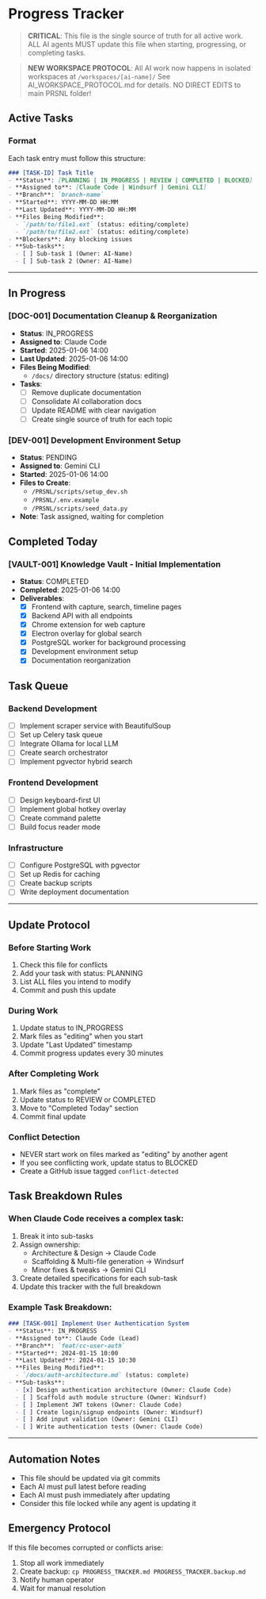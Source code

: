 # Progress Tracker

> **CRITICAL**: This file is the single source of truth for all active work. ALL AI agents MUST update this file when starting, progressing, or completing tasks.

> **NEW WORKSPACE PROTOCOL**: All AI work now happens in isolated workspaces at `/workspaces/[ai-name]/`
> See AI_WORKSPACE_PROTOCOL.md for details. NO DIRECT EDITS to main PRSNL folder!

## Active Tasks

### Format
Each task entry must follow this structure:
```markdown
### [TASK-ID] Task Title
- **Status**: [PLANNING | IN_PROGRESS | REVIEW | COMPLETED | BLOCKED]
- **Assigned to**: [Claude Code | Windsurf | Gemini CLI]
- **Branch**: `branch-name`
- **Started**: YYYY-MM-DD HH:MM
- **Last Updated**: YYYY-MM-DD HH:MM
- **Files Being Modified**:
  - `/path/to/file1.ext` (status: editing/complete)
  - `/path/to/file2.ext` (status: editing/complete)
- **Blockers**: Any blocking issues
- **Sub-tasks**:
  - [ ] Sub-task 1 (Owner: AI-Name)
  - [ ] Sub-task 2 (Owner: AI-Name)
```

---

## In Progress

### [DOC-001] Documentation Cleanup & Reorganization
- **Status**: IN_PROGRESS
- **Assigned to**: Claude Code
- **Started**: 2025-01-06 14:00
- **Last Updated**: 2025-01-06 14:00
- **Files Being Modified**:
  - `/docs/` directory structure (status: editing)
- **Tasks**:
  - [ ] Remove duplicate documentation
  - [ ] Consolidate AI collaboration docs
  - [ ] Update README with clear navigation
  - [ ] Create single source of truth for each topic

### [DEV-001] Development Environment Setup
- **Status**: PENDING
- **Assigned to**: Gemini CLI
- **Started**: 2025-01-06 14:00
- **Files to Create**:
  - `/PRSNL/scripts/setup_dev.sh`
  - `/PRSNL/.env.example`
  - `/PRSNL/scripts/seed_data.py`
- **Note**: Task assigned, waiting for completion

## Completed Today

### [VAULT-001] Knowledge Vault - Initial Implementation
- **Status**: COMPLETED
- **Completed**: 2025-01-06 14:00
- **Deliverables**:
  - [x] Frontend with capture, search, timeline pages
  - [x] Backend API with all endpoints
  - [x] Chrome extension for web capture
  - [x] Electron overlay for global search
  - [x] PostgreSQL worker for background processing
  - [x] Development environment setup
  - [x] Documentation reorganization

## Task Queue

### Backend Development
- [ ] Implement scraper service with BeautifulSoup
- [ ] Set up Celery task queue
- [ ] Integrate Ollama for local LLM
- [ ] Create search orchestrator
- [ ] Implement pgvector hybrid search

### Frontend Development  
- [ ] Design keyboard-first UI
- [ ] Implement global hotkey overlay
- [ ] Create command palette
- [ ] Build focus reader mode

### Infrastructure
- [ ] Configure PostgreSQL with pgvector
- [ ] Set up Redis for caching
- [ ] Create backup scripts
- [ ] Write deployment documentation

---

## Update Protocol

### Before Starting Work
1. Check this file for conflicts
2. Add your task with status: PLANNING
3. List ALL files you intend to modify
4. Commit and push this update

### During Work
1. Update status to IN_PROGRESS
2. Mark files as "editing" when you start
3. Update "Last Updated" timestamp
4. Commit progress updates every 30 minutes

### After Completing Work
1. Mark files as "complete"
2. Update status to REVIEW or COMPLETED
3. Move to "Completed Today" section
4. Commit final update

### Conflict Detection
- NEVER start work on files marked as "editing" by another agent
- If you see conflicting work, update status to BLOCKED
- Create a GitHub issue tagged `conflict-detected`

## Task Breakdown Rules

### When Claude Code receives a complex task:
1. Break it into sub-tasks
2. Assign ownership:
   - Architecture & Design → Claude Code
   - Scaffolding & Multi-file generation → Windsurf
   - Minor fixes & tweaks → Gemini CLI
3. Create detailed specifications for each sub-task
4. Update this tracker with the full breakdown

### Example Task Breakdown:
```markdown
### [TASK-001] Implement User Authentication System
- **Status**: IN_PROGRESS
- **Assigned to**: Claude Code (Lead)
- **Branch**: `feat/cc-user-auth`
- **Started**: 2024-01-15 10:00
- **Last Updated**: 2024-01-15 10:30
- **Files Being Modified**:
  - `/docs/auth-architecture.md` (status: complete)
- **Sub-tasks**:
  - [x] Design authentication architecture (Owner: Claude Code)
  - [ ] Scaffold auth module structure (Owner: Windsurf)
  - [ ] Implement JWT tokens (Owner: Claude Code)
  - [ ] Create login/signup endpoints (Owner: Windsurf)
  - [ ] Add input validation (Owner: Gemini CLI)
  - [ ] Write authentication tests (Owner: Claude Code)
```

---

## Automation Notes

- This file should be updated via git commits
- Each AI must pull latest before reading
- Each AI must push immediately after updating
- Consider this file locked while any agent is updating it

## Emergency Protocol

If this file becomes corrupted or conflicts arise:
1. Stop all work immediately
2. Create backup: `cp PROGRESS_TRACKER.md PROGRESS_TRACKER.backup.md`
3. Notify human operator
4. Wait for manual resolution